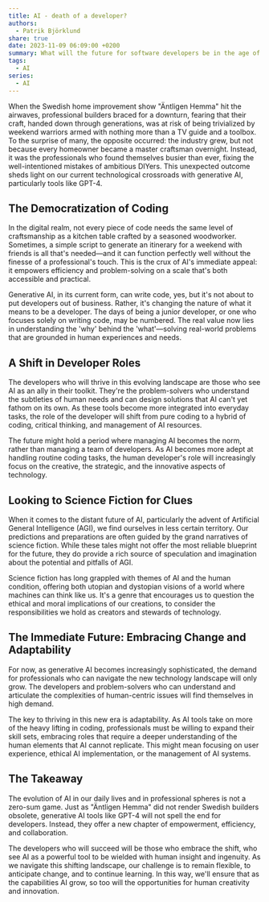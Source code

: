 ```yaml
---
title: AI - death of a developer?
authors:
  - Patrik Björklund
share: true
date: 2023-11-09 06:09:00 +0200
summary: What will the future for software developers be in the age of gen AI? Let’s look back at a similar disruption
tags:
  - AI
series:
  - AI
---
```

When the Swedish home improvement show "Äntligen Hemma" hit the airwaves, professional builders braced for a downturn, fearing that their craft, handed down through generations, was at risk of being trivialized by weekend warriors armed with nothing more than a TV guide and a toolbox. To the surprise of many, the opposite occurred: the industry grew, but not because every homeowner became a master craftsman overnight. Instead, it was the professionals who found themselves busier than ever, fixing the well-intentioned mistakes of ambitious DIYers. This unexpected outcome sheds light on our current technological crossroads with generative AI, particularly tools like GPT-4.

## The Democratization of Coding

In the digital realm, not every piece of code needs the same level of craftsmanship as a kitchen table crafted by a seasoned woodworker. Sometimes, a simple script to generate an itinerary for a weekend with friends is all that's needed—and it can function perfectly well without the finesse of a professional's touch. This is the crux of AI's immediate appeal: it empowers efficiency and problem-solving on a scale that's both accessible and practical.

Generative AI, in its current form, can write code, yes, but it's not about to put developers out of business. Rather, it's changing the nature of what it means to be a developer. The days of being a junior developer, or one who focuses solely on writing code, may be numbered. The real value now lies in understanding the 'why' behind the 'what'—solving real-world problems that are grounded in human experiences and needs.

## A Shift in Developer Roles

The developers who will thrive in this evolving landscape are those who see AI as an ally in their toolkit. They're the problem-solvers who understand the subtleties of human needs and can design solutions that AI can't yet fathom on its own. As these tools become more integrated into everyday tasks, the role of the developer will shift from pure coding to a hybrid of coding, critical thinking, and management of AI resources.

The future might hold a period where managing AI becomes the norm, rather than managing a team of developers. As AI becomes more adept at handling routine coding tasks, the human developer's role will increasingly focus on the creative, the strategic, and the innovative aspects of technology.

## Looking to Science Fiction for Clues

When it comes to the distant future of AI, particularly the advent of Artificial General Intelligence (AGI), we find ourselves in less certain territory. Our predictions and preparations are often guided by the grand narratives of science fiction. While these tales might not offer the most reliable blueprint for the future, they do provide a rich source of speculation and imagination about the potential and pitfalls of AGI.

Science fiction has long grappled with themes of AI and the human condition, offering both utopian and dystopian visions of a world where machines can think like us. It's a genre that encourages us to question the ethical and moral implications of our creations, to consider the responsibilities we hold as creators and stewards of technology.

## The Immediate Future: Embracing Change and Adaptability

For now, as generative AI becomes increasingly sophisticated, the demand for professionals who can navigate the new technology landscape will only grow. The developers and problem-solvers who can understand and articulate the complexities of human-centric issues will find themselves in high demand.

The key to thriving in this new era is adaptability. As AI tools take on more of the heavy lifting in coding, professionals must be willing to expand their skill sets, embracing roles that require a deeper understanding of the human elements that AI cannot replicate. This might mean focusing on user experience, ethical AI implementation, or the management of AI systems.

## The Takeaway

The evolution of AI in our daily lives and in professional spheres is not a zero-sum game. Just as "Äntligen Hemma" did not render Swedish builders obsolete, generative AI tools like GPT-4 will not spell the end for developers. Instead, they offer a new chapter of empowerment, efficiency, and collaboration.

The developers who will succeed will be those who embrace the shift, who see AI as a powerful tool to be wielded with human insight and ingenuity. As we navigate this shifting landscape, our challenge is to remain flexible, to anticipate change, and to continue learning. In this way, we'll ensure that as the capabilities AI grow, so too will the opportunities for human creativity and innovation.